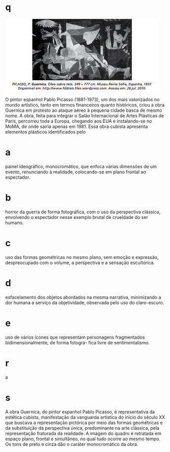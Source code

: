 # q
![](19426a15-f018-e7a0-fd78-ded85fb01b82.png)

O pintor espanhol Pablo Picasso (1881-1973), um dos mais valorizados no mundo artístico, tanto em termos financeiros quanto históricos, criou a obra Guernica em protesto ao ataque aéreo à pequena cidade basca de mesmo nome. A obra, feita para integrar o Salão Internacional de Artes Plásticas de Paris, percorreu toda a Europa, chegando aos EUA e instalando-se no MoMA, de onde sairia apenas em 1981. Essa obra cubista apresenta elementos plásticos identificados pelo

# a
painel ideográfico, monocromático, que enfoca várias dimensões de um evento, renunciando à realidade, colocando-se em plano frontal ao espectador.

# b
horror da guerra de forma fotográfica, com o uso da perspectiva clássica, envolvendo o espectador nesse exemplo brutal de crueldade do ser humano.

# c
uso das formas geométricas no mesmo plano, sem emoção e expressão, despreocupado com o volume, a perspectiva e a sensação escultórica.

# d
esfacelamento dos objetos abordados na mesma narrativa, minimizando a dor humana a serviço da objetividade, observada pelo uso do claro-escuro.

# e
uso de vários ícones que representam personagens fragmentados bidimensionalmente, de forma fotográ- fica livre de sentimentalismo.

# r
a

# s
A obra Guernica, do pintor espanhol Pablo Picasso, é representativa da estética cubista, manifestação da vanguarda artística do início do século XX que buscava a representação pictórica por meio das formas geométricas e da substituição da perspectiva única, predominante na arte clássica, pela representação fraturada da realidade. A imagem do quadro é retratada em espaço plano, frontal e simultâneo, no qual tudo ocorre ao mesmo tempo. Os tons de preto e cinza dão o caráter monocromático da obra.
